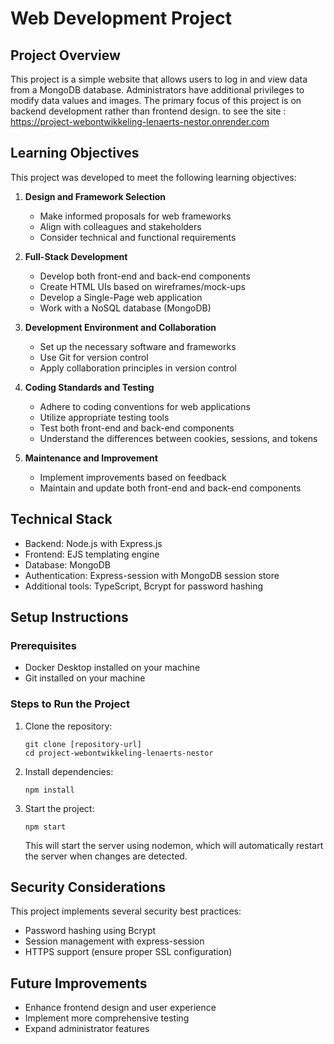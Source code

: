 
# Web Development Project

## Project Overview
This project is a simple website that allows users to log in and view data from a MongoDB database. Administrators have additional privileges to modify data values and images. The primary focus of this project is on backend development rather than frontend design. to see the site : https://project-webontwikkeling-lenaerts-nestor.onrender.com

## Learning Objectives
This project was developed to meet the following learning objectives:

1. **Design and Framework Selection**
   - Make informed proposals for web frameworks
   - Align with colleagues and stakeholders
   - Consider technical and functional requirements

2. **Full-Stack Development**
   - Develop both front-end and back-end components
   - Create HTML UIs based on wireframes/mock-ups
   - Develop a Single-Page web application
   - Work with a NoSQL database (MongoDB)

3. **Development Environment and Collaboration**
   - Set up the necessary software and frameworks
   - Use Git for version control
   - Apply collaboration principles in version control

4. **Coding Standards and Testing**
   - Adhere to coding conventions for web applications
   - Utilize appropriate testing tools
   - Test both front-end and back-end components
   - Understand the differences between cookies, sessions, and tokens

5. **Maintenance and Improvement**
   - Implement improvements based on feedback
   - Maintain and update both front-end and back-end components

## Technical Stack
- Backend: Node.js with Express.js
- Frontend: EJS templating engine
- Database: MongoDB
- Authentication: Express-session with MongoDB session store
- Additional tools: TypeScript, Bcrypt for password hashing

## Setup Instructions

### Prerequisites
- Docker Desktop installed on your machine
- Git installed on your machine

### Steps to Run the Project
1. Clone the repository:
   ```
   git clone [repository-url]
   cd project-webontwikkeling-lenaerts-nestor
   ```

2. Install dependencies:
   ```
   npm install
   ```

3. Start the project:
   ```
   npm start
   ```

   This will start the server using nodemon, which will automatically restart the server when changes are detected.

## Security Considerations
This project implements several security best practices:
- Password hashing using Bcrypt
- Session management with express-session
- HTTPS support (ensure proper SSL configuration)

## Future Improvements
- Enhance frontend design and user experience
- Implement more comprehensive testing
- Expand administrator features
